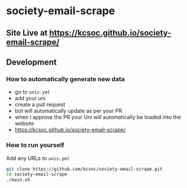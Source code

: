 # society-email-scrape

## Site Live at https://kcsoc.github.io/society-email-scrape/


## Development

### How to automatically generate new data
 - go to `unis.yml`
 - add your uni
 - create a pull request
 - bot will automatically update as per your PR
 - when I approve the PR your Uni will automatically be loaded into the website
 - https://kcsoc.github.io/society-email-scrape/


### How to run yourself

Add any URLs to `unis.yml`
 
```bash
git clone https://github.com/kcsoc/society-email-scrape.git
cd society-email-scrape
./main.sh
```
